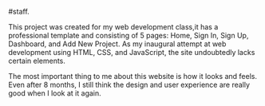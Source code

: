#staff.

This project was created for my web development class,it has a professional template and consisting of 5 pages: Home, Sign In, Sign Up, Dashboard, and Add New Project. As my inaugural attempt at web development using HTML, CSS, and JavaScript, the site undoubtedly lacks certain elements.


The most important thing to me about this website is how it looks and feels. Even after 8 months, I still think the design and user experience are really good when I look at it again.
